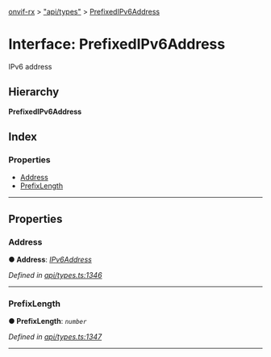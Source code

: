 [onvif-rx](../README.md) > ["api/types"](../modules/_api_types_.md) > [PrefixedIPv6Address](../interfaces/_api_types_.prefixedipv6address.md)

# Interface: PrefixedIPv6Address

IPv6 address

## Hierarchy

**PrefixedIPv6Address**

## Index

### Properties

* [Address](_api_types_.prefixedipv6address.md#address)
* [PrefixLength](_api_types_.prefixedipv6address.md#prefixlength)

---

## Properties

<a id="address"></a>

###  Address

**● Address**: *[IPv6Address](../modules/_api_types_.md#ipv6address)*

*Defined in [api/types.ts:1346](https://github.com/patrickmichalina/onvif-rx/blob/f117e44/src/api/types.ts#L1346)*

___
<a id="prefixlength"></a>

###  PrefixLength

**● PrefixLength**: *`number`*

*Defined in [api/types.ts:1347](https://github.com/patrickmichalina/onvif-rx/blob/f117e44/src/api/types.ts#L1347)*

___

